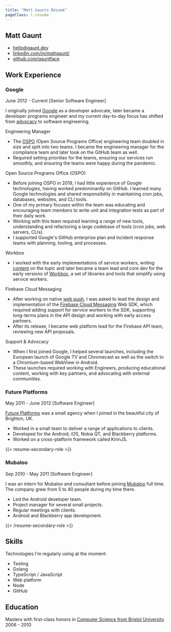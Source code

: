 ```yaml
---
title: "Matt Gaunts Résumé"
pageClass: l-resume
---
```


<section class="c-resume-heading">
    <h1 class="c-resume-heading_title">Matt Gaunt</h1>
    <ul class="c-resume-heading_links">
    <li><a href="mailto:hello@gaunt.dev">hello@gaunt.dev</a></li>
    <li><a href="https://www.linkedin.com/in/mattgaunt/">linkedin.com/in/mattgaunt/</a></li>
    <li><a href="https://github.com/gauntface">github.com/gauntface</a></li>
    </ul>
</section>

## Work Experience

### Google

<div class="c-job-subtitle">June 2012 - Current [Senior Software Engineer]</div>

I originally joined [Google](https://careers.google.com/) as a developer advocate, later became a developer
programs engineer and my current day-to-day focus has shifted from
[advocacy](https://www.youtube.com/playlist?list=PLo4WeLIpjn15yye0FCQRy47YjrrCTh99s)
to software engineering.

<div class="c-job-role">Engineering Manager</div>

- The [OSPO](https://opensource.google/) (Open Source Programs Office)
engineering team doubled in size and split into two teams. I became the
engineering manager for the compliance team and later took on the GitHub team
as well.
- Required setting priorities for the teams, ensuring our services run smoothly, and ensuring the teams were happy during the pandemic.

<div class="c-job-role">Open Source Programs Office (OSPO)</div>

- Before joining OSPO in 2019, I had little experience of Google
technologies, having worked predominantly on GitHub. I learned many Google
technologies and shared responsibility in maintaining cron jobs, databases,
websites, and CLI tools.
- One of my primary focuses within the team was educating and encouraging team members to write unit and
integration tests as part of their daily work.
- Working with this team required learning a range of new tools, understanding and
refactoring a large codebase of tools (cron jobs, web servers, CLIs).
- I supported Google's GitHub enterprise plan and incident response teams with planning, tooling, and processes.

<div class="c-job-role">Workbox</div>

- I worked with the early implementations of service workers, writing
[content](https://shop.smashingmagazine.com/products/smashing-book-5-real-life-responsive-web-design)
on the topic and later became a team lead and core dev for the early
versions of [Workbox](https://developers.google.com/web/tools/workbox), a set of
libraries and tools that simplify using service workers.

<div class="c-job-role">Firebase Cloud Messaging</div>

- After working on native
[web push](https://w3c.github.io/push-api/#acknowledgements), I was asked to
lead the design and implementation of the
[Firebase Cloud Messaging](https://firebase.google.com/products/cloud-messaging)
Web SDK, which required adding support for service workers to the SDK, supporting
long-terms plans in the API design and working with early access partners.
- After its release, I became web platform lead for the Firebase API team,
reviewing new API proposals.

<div class="c-job-role">Support & Advocacy</div>

- When I first joined Google, I helped several launches, including the
European launch of Google TV and Chromecast as well as the switch to a
Chromium-based WebView in Android.
- These launches required working with Engineers, producing educational
content, working with key partners, and advocating with external communities.

### Future Platforms

<div class="c-job-subtitle">May 2011 - June 2012 [Software Engineer]</div>

[Future Platforms](https://www.futureplatforms.com/) was a small agency
when I joined in the beautiful city of Brighton, UK.

- Worked in a small team to deliver a range of applications to clients.
- Developed for the Android, iOS, Nokia QT, and Blackberry platforms.
- Worked on a cross-platform framework called KirinJS.

{{< resume-secondary-role >}}

### Mubaloo

<div class="c-job-subtitle">Sep 2010 - May 2011 [Software Engineer]</div>

I was an intern for Mubaloo and consultant before joining
[Mubaloo](https://twitter.com/mubaloo) full time. The company grew from 5 to 40 people during my time there.

- Led the Android developer team.
- Project manager for several small projects.
- Regular meetings with clients.
- Android and Blackberry app development.

{{< /resume-secondary-role >}}

## Skills

Technologies I'm regularly using at the moment:

<ul class="c-resume-col-list">
<li>Testing</li>
<li>Golang</li>
<li>TypeScript / JavaScript</li>
<li>Web platform</li>
<li>Node</li>
<li>GitHub</li>
</ul>

## Education

Masters with first-class honors in [Computer Science from Bristol University](http://www.cs.bris.ac.uk/) 2006 - 2010